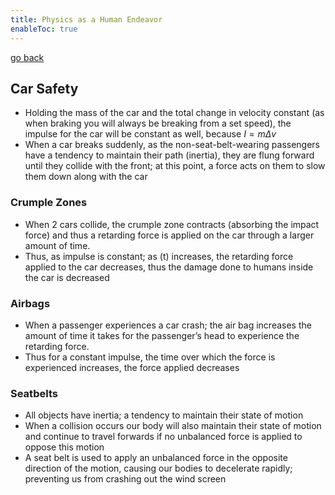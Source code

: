 ```yaml
---
title: Physics as a Human Endeavor
enableToc: true
---
```


[go back](11Physics.md)

## Car Safety

-   Holding the mass of the car and the total change in velocity constant (as when braking you will always be breaking from a set speed), the impulse for the car will be constant as well, because $I=m\Delta v$
-   When a car breaks suddenly, as the non-seat-belt-wearing passengers have a tendency to maintain their path (inertia), they are flung forward until they collide with the front; at this point, a force acts on them to slow them down along with the car

### Crumple Zones

-   When 2 cars collide, the crumple zone contracts (absorbing the impact force) and thus a retarding force is applied on the car through a larger amount of time.
-   Thus, as impulse is constant; as (t) increases, the retarding force applied to the car decreases, thus the damage done to humans inside the car is decreased

### Airbags

-   When a passenger experiences a car crash; the air bag increases the amount of time it takes for the passenger’s head to experience the retarding force.
-   Thus for a constant impulse, the time over which the force is experienced increases, the force applied decreases

### Seatbelts

-   All objects have inertia; a tendency to maintain their state of motion
-   When a collision occurs our body will also maintain their state of motion and continue to travel forwards if no unbalanced force is applied to oppose this motion
-   A seat belt is used to apply an unbalanced force in the opposite direction of the motion, causing our bodies to decelerate rapidly; preventing us from crashing out the wind screen
